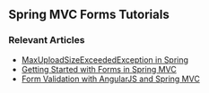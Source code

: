 ## Spring MVC Forms Tutorials

### Relevant Articles
- [MaxUploadSizeExceededException in Spring](http://www.baeldung.com/spring-maxuploadsizeexceeded)
- [Getting Started with Forms in Spring MVC](http://www.baeldung.com/spring-mvc-form-tutorial)
- [Form Validation with AngularJS and Spring MVC](http://www.baeldung.com/validation-angularjs-spring-mvc)
